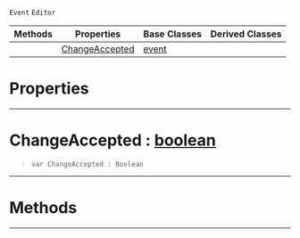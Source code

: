  `Event` `Editor`



|Methods|Properties|Base Classes|Derived Classes|
|---|---|---|---|
| |[ ChangeAccepted](https://github.com/PlasmaEngine/PlasmaDocs/tree/master/docs/C%2B%2B/code_reference/class_reference/textupdatedevent.markdown#changeaccepted-plasma-engi)|[event](https://github.com/PlasmaEngine/PlasmaDocs/tree/master/docs/C%2B%2B/code_reference/class_reference/event.markdown)| |


 #  Properties


---  
 #  ChangeAccepted : [boolean](https://github.com/PlasmaEngine/PlasmaDocs/tree/master/docs/C%2B%2B/code_reference/lightning_base_types/boolean.markdown)

> 
> ``` lang=cpp, name=Lightning
> var ChangeAccepted : Boolean


---  
 #  Methods


---  
 

 